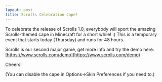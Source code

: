 ```yaml
---
layout: post
title: Scrolls Celebration Cape!
---
```

To celebrate the release of Scrolls 1.0, everybody will sport the amazing Scrolls-themed cape in Minecraft for a short while! :) This is a temporary event that starts today (Thursday) and runs for 48 hours.

Scrolls is our second major game, get more info and try the demo here: [https://www.scrolls.com/demo](https://www.scrolls.com/demo)

Cheers!

(You can disable the cape in Options->Skin Preferences if you need to.)